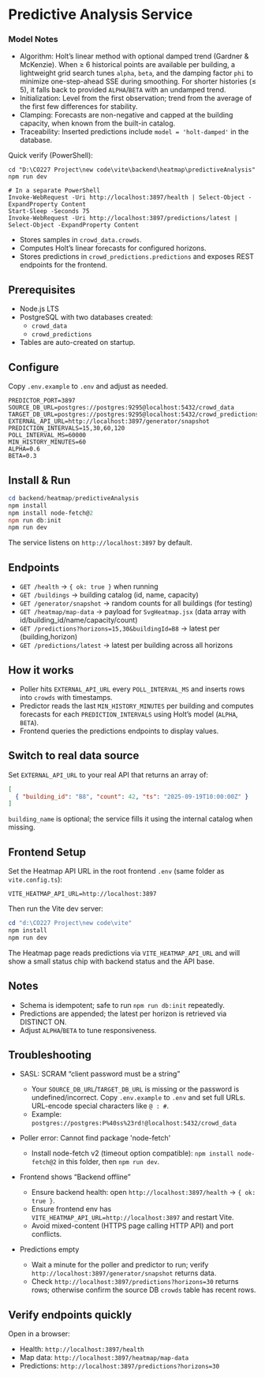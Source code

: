 # Predictive Analysis Service

### Model Notes
- Algorithm: Holt’s linear method with optional damped trend (Gardner & McKenzie). When ≥ 6 historical points are available per building, a lightweight grid search tunes `alpha`, `beta`, and the damping factor `phi` to minimize one-step-ahead SSE during smoothing. For shorter histories (≤ 5), it falls back to provided `ALPHA`/`BETA` with an undamped trend.
- Initialization: Level from the first observation; trend from the average of the first few differences for stability.
- Clamping: Forecasts are non-negative and capped at the building capacity, when known from the built-in catalog.
- Traceability: Inserted predictions include `model = 'holt-damped'` in the database.

Quick verify (PowerShell):
```
cd "D:\CO227 Project\new code\vite\backend\heatmap\predictiveAnalysis"
npm run dev

# In a separate PowerShell
Invoke-WebRequest -Uri http://localhost:3897/health | Select-Object -ExpandProperty Content
Start-Sleep -Seconds 75
Invoke-WebRequest -Uri http://localhost:3897/predictions/latest | Select-Object -ExpandProperty Content
```
- Stores samples in `crowd_data.crowds`.
- Computes Holt’s linear forecasts for configured horizons.
- Stores predictions in `crowd_predictions.predictions` and exposes REST endpoints for the frontend.

## Prerequisites
- Node.js LTS
- PostgreSQL with two databases created:
  - `crowd_data`
  - `crowd_predictions`
- Tables are auto-created on startup.

## Configure
Copy `.env.example` to `.env` and adjust as needed.

```env
PREDICTOR_PORT=3897
SOURCE_DB_URL=postgres://postgres:9295@localhost:5432/crowd_data
TARGET_DB_URL=postgres://postgres:9295@localhost:5432/crowd_predictions
EXTERNAL_API_URL=http://localhost:3897/generator/snapshot
PREDICTION_INTERVALS=15,30,60,120
POLL_INTERVAL_MS=60000
MIN_HISTORY_MINUTES=60
ALPHA=0.6
BETA=0.3
```

## Install & Run
```powershell
cd backend/heatmap/predictiveAnalysis
npm install
npm install node-fetch@2
npm run db:init
npm run dev
```
The service listens on `http://localhost:3897` by default.

## Endpoints
- `GET /health` → `{ ok: true }` when running
- `GET /buildings` → building catalog (id, name, capacity)
- `GET /generator/snapshot` → random counts for all buildings (for testing)
- `GET /heatmap/map-data` → payload for `SvgHeatmap.jsx` (data array with id/building_id/name/capacity/count)
- `GET /predictions?horizons=15,30&buildingId=B8` → latest per (building,horizon)
- `GET /predictions/latest` → latest per building across all horizons

## How it works
- Poller hits `EXTERNAL_API_URL` every `POLL_INTERVAL_MS` and inserts rows into `crowds` with timestamps.
- Predictor reads the last `MIN_HISTORY_MINUTES` per building and computes forecasts for each `PREDICTION_INTERVALS` using Holt’s model (`ALPHA`, `BETA`).
- Frontend queries the predictions endpoints to display values.

## Switch to real data source
Set `EXTERNAL_API_URL` to your real API that returns an array of:
```json
[
  { "building_id": "B8", "count": 42, "ts": "2025-09-19T10:00:00Z" }
]
```
`building_name` is optional; the service fills it using the internal catalog when missing.

## Frontend Setup
Set the Heatmap API URL in the root frontend `.env` (same folder as `vite.config.ts`):

```env
VITE_HEATMAP_API_URL=http://localhost:3897
```

Then run the Vite dev server:

```powershell
cd "d:\CO227 Project\new code\vite"
npm install
npm run dev
```

The Heatmap page reads predictions via `VITE_HEATMAP_API_URL` and will show a small status chip with backend status and the API base.

## Notes
- Schema is idempotent; safe to run `npm run db:init` repeatedly.
- Predictions are appended; the latest per horizon is retrieved via DISTINCT ON.
- Adjust `ALPHA`/`BETA` to tune responsiveness.

## Troubleshooting
- SASL: SCRAM “client password must be a string”
  - Your `SOURCE_DB_URL`/`TARGET_DB_URL` is missing or the password is undefined/incorrect. Copy `.env.example` to `.env` and set full URLs. URL-encode special characters like `@ : #`.
  - Example: `postgres://postgres:P%40ss%23rd!@localhost:5432/crowd_data`

- Poller error: Cannot find package 'node-fetch'
  - Install node-fetch v2 (timeout option compatible): `npm install node-fetch@2` in this folder, then `npm run dev`.

- Frontend shows “Backend offline”
  - Ensure backend health: open `http://localhost:3897/health` → `{ ok: true }`.
  - Ensure frontend env has `VITE_HEATMAP_API_URL=http://localhost:3897` and restart Vite.
  - Avoid mixed-content (HTTPS page calling HTTP API) and port conflicts.

- Predictions empty
  - Wait a minute for the poller and predictor to run; verify `http://localhost:3897/generator/snapshot` returns data.
  - Check `http://localhost:3897/predictions?horizons=30` returns rows; otherwise confirm the source DB `crowds` table has recent rows.

## Verify endpoints quickly
Open in a browser:
- Health: `http://localhost:3897/health`
- Map data: `http://localhost:3897/heatmap/map-data`
- Predictions: `http://localhost:3897/predictions?horizons=30`